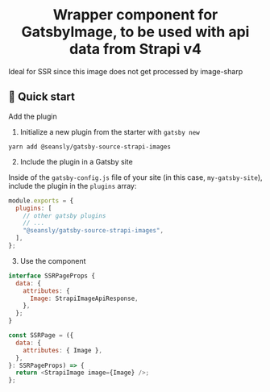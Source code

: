 <h1 align="center">
  Wrapper component for GatsbyImage, to be used with api data from Strapi v4
</h1>

Ideal for SSR since this image does not get processed by image-sharp

## 🚀 Quick start

Add the plugin

1. Initialize a new plugin from the starter with `gatsby new`

```shell
yarn add @seansly/gatsby-source-strapi-images
```

2. Include the plugin in a Gatsby site

Inside of the `gatsby-config.js` file of your site (in this case, `my-gatsby-site`), include the plugin in the `plugins` array:

```javascript
module.exports = {
  plugins: [
    // other gatsby plugins
    // ...
    "@seansly/gatsby-source-strapi-images",
  ],
};
```

3. Use the component

```javascript
interface SSRPageProps {
  data: {
    attributes: {
      Image: StrapiImageApiResponse,
    },
  };
}

const SSRPage = ({
  data: {
    attributes: { Image },
  },
}: SSRPageProps) => {
  return <StrapiImage image={Image} />;
};
```
